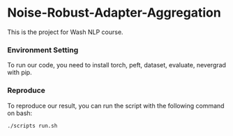 # Noise-Robust-Adapter-Aggregation
This is the project for Wash NLP course.

### Environment Setting
To run our code, you need to install torch, peft, dataset, evaluate, nevergrad with pip.

### Reproduce
To reproduce our result, you can run the script with the following command on bash:

```
./scripts run.sh
```
